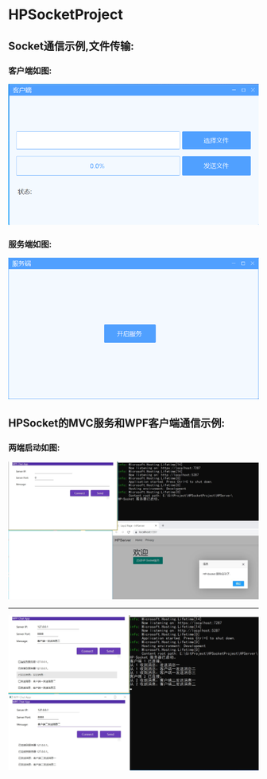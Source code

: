 # HPSocketProject

## Socket通信示例,文件传输:

### 客户端如图:
![image](https://raw.githubusercontent.com/WuLex/UsefulPicture/main/socketimgs/client.png)
### 服务端如图:
![image](https://raw.githubusercontent.com/WuLex/UsefulPicture/main/socketimgs/server.png)

## HPSocket的MVC服务和WPF客户端通信示例:

### 两端启动如图:
![image](https://raw.githubusercontent.com/WuLex/UsefulPicture/main/socketimgs/hpsocketone.png)

-----------------------------

![image](https://raw.githubusercontent.com/WuLex/UsefulPicture/main/socketimgs/hpsockettwo.png)
